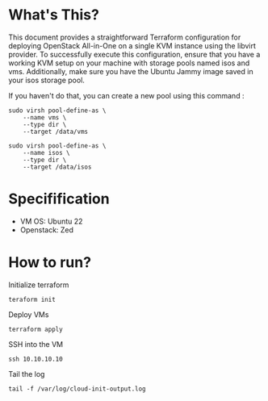 # What's This?

This document provides a straightforward Terraform configuration for deploying OpenStack All-in-One on a single KVM instance using the libvirt provider. To successfully execute this configuration, ensure that you have a working KVM setup on your machine with storage pools named isos and vms. Additionally, make sure you have the Ubuntu Jammy image saved in your isos storage pool.


If you haven't do that, you can create a new pool using this command :

```
sudo virsh pool-define-as \
    --name vms \
    --type dir \
    --target /data/vms

sudo virsh pool-define-as \
    --name isos \
    --type dir \
    --target /data/isos

```

# Specifification
- VM OS: Ubuntu 22
- Openstack: Zed


# How to run?
Initialize terraform
```
teraform init
```

Deploy VMs
```
terraform apply
```

SSH into the VM
```
ssh 10.10.10.10
```

Tail the log
```
tail -f /var/log/cloud-init-output.log 
```